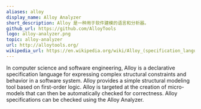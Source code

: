 ```yaml
---
aliases: alloy
display_name: Alloy Analyzer
short_description: Alloy 是一种用于软件建模的语言和分析器。
github_url: https://github.com/AlloyTools
logo: alloy-analyzer.png
topic: alloy-analyzer
url: http://alloytools.org/
wikipedia_url: https://en.wikipedia.org/wiki/Alloy_(specification_language)
---
```

In computer science and software engineering, Alloy is a declarative
specification language for expressing complex structural constraints and
behavior in a software system. Alloy provides a simple structural modeling tool
based on first-order logic. Alloy is targeted at the creation of micro-models
that can then be automatically checked for correctness. Alloy specifications
can be checked using the Alloy Analyzer.
